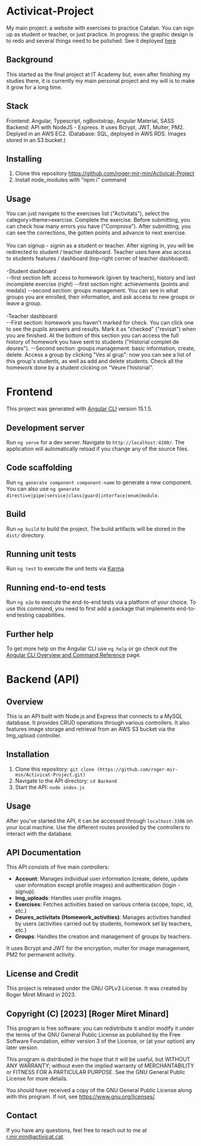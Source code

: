 # Activicat-Project
My main project: a website with exercises to practice Catalan. You can sign up as student or teacher, or just practice. In progress: the graphic design is to redo and several things need to be polished. See it deployed [here](http://activicat.cat)

## Background
This started as the final project at IT Academy but, even after finishing my studies there, it is currently my main personal project and my will is to make it grow for a long time.

## Stack
Frontend: Angular, Typescript, ngBootstrap, Angular Material, SASS
Backend: API with NodeJS - Express. It uses Bcrypt, JWT, Multer, PM2. Deplyed in an AWS EC2. (Database: SQL, deployed in AWS RDS. Images stored in an S3 bucket.)

## Installing
1. Clone this repository https://github.com/roger-mir-min/Activicat-Project
2. Install node_modules with "npm i" command

## Usage
You can just navigate to the exercises list ("Activitats"), select the category>theme>exercise. Complete the exercise. Before submitting, you can check how many errors you have ("Comprova"). After submitting, you can see the corrections, the gotten points and advance to next exercise.<br><br>
You can signup - signin as a student or teacher. After signing in, you will be redirected to student / teacher dashboard. Teacher uses have also access to students features / dashboard (top-right corner of teacher dashboard).<br><br>
-Student dashboard<br>
  --first section left: access to homework (given by teachers), history and last incomplete exercise (right)
  --first section right: achievements (points and medals)
  --second section: groups management. You can see in what groups you are enrolled, their information, and ask access to new groups or leave a group.<br><br>
 -Teacher dashboard:<br>
  --First section: homework you haven't marked for check. You can click one to see the pupils answers and results. Mark it as "checked" ("revisat") when you are finished. At the bottom of this section you can access the full history of homework you have sent to students ("Historial complet de deures").
  --Second section: groups management: basic information, create, delete. Access a group by clicking "Ves al grup": now you can see a list of this group's students, as well as add and delete students. Check all the homework done by a student clicking on "Veure l'historial".


# Frontend
This project was generated with [Angular CLI](https://github.com/angular/angular-cli) version 15.1.5.

## Development server

Run `ng serve` for a dev server. Navigate to `http://localhost:4200/`. The application will automatically reload if you change any of the source files.

## Code scaffolding

Run `ng generate component component-name` to generate a new component. You can also use `ng generate directive|pipe|service|class|guard|interface|enum|module`.

## Build

Run `ng build` to build the project. The build artifacts will be stored in the `dist/` directory.

## Running unit tests

Run `ng test` to execute the unit tests via [Karma](https://karma-runner.github.io).

## Running end-to-end tests

Run `ng e2e` to execute the end-to-end tests via a platform of your choice. To use this command, you need to first add a package that implements end-to-end testing capabilities.

## Further help

To get more help on the Angular CLI use `ng help` or go check out the [Angular CLI Overview and Command Reference](https://angular.io/cli) page.

# Backend (API)

## Overview
This is an API built with Node.js and Express that connects to a MySQL database. It provides CRUD operations through various controllers. It also features image storage and retrieval from an AWS S3 bucket via the Img_upload controller.

## Installation
1. Clone this repository: `git clone (https://github.com/roger-mir-min/Activicat-Project.git)`
2. Navigate to the API directory: `cd Backend`
3. Start the API: `node index.js`

## Usage
After you've started the API, it can be accessed through `localhost:3306` on your local machine. Use the different routes provided by the controllers to interact with the database.

## API Documentation
This API consists of five main controllers:

- **Account**: Manages individual user information (create, delete, update user information except profile images) and authentication (login - signup).
- **Img_uploads**: Handles user profile images.
- **Exercises**: Fetches activities based on various criteria (scope, topic, id, etc.)
- **Deures_activitats (Homework_activities)**: Manages activities handled by users (activities carried out by students, homework set by teachers, etc.)
- **Groups**: Handles the creation and management of groups by teachers.

It uses Bcrypt and JWT for the encryption, multer for image management, PM2 for permanent activity.

## License and Credit
This project is released under the GNU GPLv3 License. It was created by Roger Miret Minard in 2023.

## Copyright (C) [2023] [Roger Miret Minard]
This program is free software: you can redistribute it and/or modify
it under the terms of the GNU General Public License as published by
the Free Software Foundation, either version 3 of the License, or
(at your option) any later version.

This program is distributed in the hope that it will be useful,
but WITHOUT ANY WARRANTY; without even the implied warranty of
MERCHANTABILITY or FITNESS FOR A PARTICULAR PURPOSE.  See the
GNU General Public License for more details.

You should have received a copy of the GNU General Public License
along with this program.  If not, see <https://www.gnu.org/licenses/>.

## Contact
If you have any questions, feel free to reach out to me at r.mir.min@activicat.cat.
